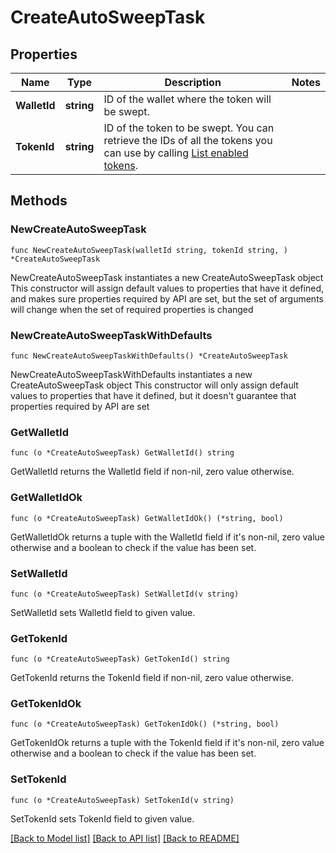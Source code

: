 # CreateAutoSweepTask

## Properties

Name | Type | Description | Notes
------------ | ------------- | ------------- | -------------
**WalletId** | **string** | ID of the wallet where the token will be swept. | 
**TokenId** | **string** | ID of the token to be swept. You can retrieve the IDs of all the tokens you can use by calling [List enabled tokens](https://www.cobo.com/developers/v2/api-references/wallets/list-enabled-tokens). | 

## Methods

### NewCreateAutoSweepTask

`func NewCreateAutoSweepTask(walletId string, tokenId string, ) *CreateAutoSweepTask`

NewCreateAutoSweepTask instantiates a new CreateAutoSweepTask object
This constructor will assign default values to properties that have it defined,
and makes sure properties required by API are set, but the set of arguments
will change when the set of required properties is changed

### NewCreateAutoSweepTaskWithDefaults

`func NewCreateAutoSweepTaskWithDefaults() *CreateAutoSweepTask`

NewCreateAutoSweepTaskWithDefaults instantiates a new CreateAutoSweepTask object
This constructor will only assign default values to properties that have it defined,
but it doesn't guarantee that properties required by API are set

### GetWalletId

`func (o *CreateAutoSweepTask) GetWalletId() string`

GetWalletId returns the WalletId field if non-nil, zero value otherwise.

### GetWalletIdOk

`func (o *CreateAutoSweepTask) GetWalletIdOk() (*string, bool)`

GetWalletIdOk returns a tuple with the WalletId field if it's non-nil, zero value otherwise
and a boolean to check if the value has been set.

### SetWalletId

`func (o *CreateAutoSweepTask) SetWalletId(v string)`

SetWalletId sets WalletId field to given value.


### GetTokenId

`func (o *CreateAutoSweepTask) GetTokenId() string`

GetTokenId returns the TokenId field if non-nil, zero value otherwise.

### GetTokenIdOk

`func (o *CreateAutoSweepTask) GetTokenIdOk() (*string, bool)`

GetTokenIdOk returns a tuple with the TokenId field if it's non-nil, zero value otherwise
and a boolean to check if the value has been set.

### SetTokenId

`func (o *CreateAutoSweepTask) SetTokenId(v string)`

SetTokenId sets TokenId field to given value.



[[Back to Model list]](../README.md#documentation-for-models) [[Back to API list]](../README.md#documentation-for-api-endpoints) [[Back to README]](../README.md)


